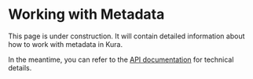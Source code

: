 # Working with Metadata

This page is under construction. It will contain detailed information about how to work with metadata in Kura.

In the meantime, you can refer to the [API documentation](../api/index.md) for technical details.